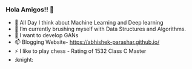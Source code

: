 ### Hola Amigos!! 👋


- 🔭 All Day I think about Machine Learning and Deep learning
- 🌱 I’m currently brushing myself with Data Structures and Algorithms.
- 💬 I want to develop GANs 
- 📫 Blogging Website- https://abhishek-parashar.github.io/
- ⚡ I like to play chess - Rating of 1532 Class C Master
- :knight: 
